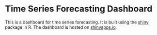 
# Time Series Forecasting Dashboard

This is a dashboard for time series forecasting. It is built using the 
[shiny](https://shiny.rstudio.com/) package in R. The dashboard is hosted on 
[shinyapps.io](https://www.shinyapps.io/).  

